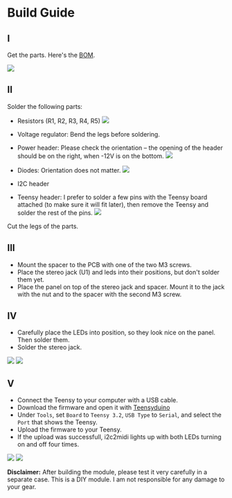 # Build Guide


## I 
Get the parts. Here's the [BOM](https://github.com/attowatt/i2c2midi#BOM).

![](../pictures/i2c2midi_v_2_0_build_1.jpg)

## II
Solder the following parts:

- Resistors (R1, R2, R3, R4, R5)
![](../pictures/i2c2midi_v_2_0_build_2.jpg)

- Voltage regulator: Bend the legs before soldering.
- Power header: Please check the orientation – the opening of the header should be on the right, when -12V is on the bottom.
![](../pictures/i2c2midi_v_2_0_build_3.jpg)

- Diodes: Orientation does not matter.
![](../pictures/i2c2midi_v_2_0_build_4.jpg)

- I2C header
- Teensy header: I prefer to solder a few pins with the Teensy board attached (to make sure it will fit later), then remove the Teensy and solder the rest of the pins.
![](../pictures/i2c2midi_v_2_0_build_5.jpg)

Cut the legs of the parts.


## III
- Mount the spacer to the PCB with one of the two M3 screws.
- Place the stereo jack (U1) and leds into their positions, but don't solder them yet.
- Place the panel on top of the stereo jack and spacer. Mount it to the jack with the nut and to the spacer with the second M3 screw.

## IV
- Carefully place the LEDs into position, so they look nice on the panel. Then solder them.
- Solder the stereo jack.

![](../pictures/i2c2midi_v_2_0_build_6.jpg)
![](../pictures/i2c2midi_v_2_0_build_7.jpg)


## V
- Connect the Teensy to your computer with a USB cable.
- Download the firmware and open it with [Teensyduino](https://www.pjrc.com/teensy/td_download.html)
- Under `Tools`, set `Board` to `Teensy 3.2`, `USB Type` to `Serial`, and select the `Port` that shows the Teensy.
- Upload the firmware to your Teensy. 
- If the upload was successfull, i2c2midi lights up with both LEDs turning on and off four times.


![](../pictures/i2c2midi_v_2_0_build_8.jpg)
![](../pictures/i2c2midi_v_2_0_build_9.jpg)

**Disclaimer:** 
After building the module, please test it very carefully in a separate case. This is a DIY module. I am not responsible for any damage to your gear.
